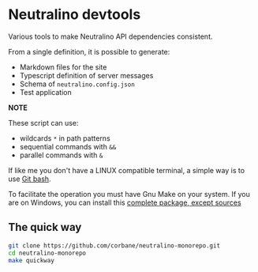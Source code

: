 # Neutralino devtools

Various tools to make Neutralino API dependencies consistent.

From a single definition, it is possible to generate:

- Markdown files for the site
- Typescript definition of server messages
- Schema of `neutralino.config.json`
- Test application


**NOTE** 

These script can use:
- wildcards `*` in path patterns
- sequential commands with `&&`
- parallel commands with `&`

If like me you don't have a LINUX compatible terminal, a simple way is to use [Git bash](https://git-scm.com/downloads).

To facilitate the operation you must have Gnu Make on your system.
If you are on Windows, you can install this [complete package, except sources](http://gnuwin32.sourceforge.net/packages/make.htm)

## The quick way

```bash
git clone https://github.com/corbane/neutralino-monorepo.git
cd neutralino-monorepo
make quickway
```